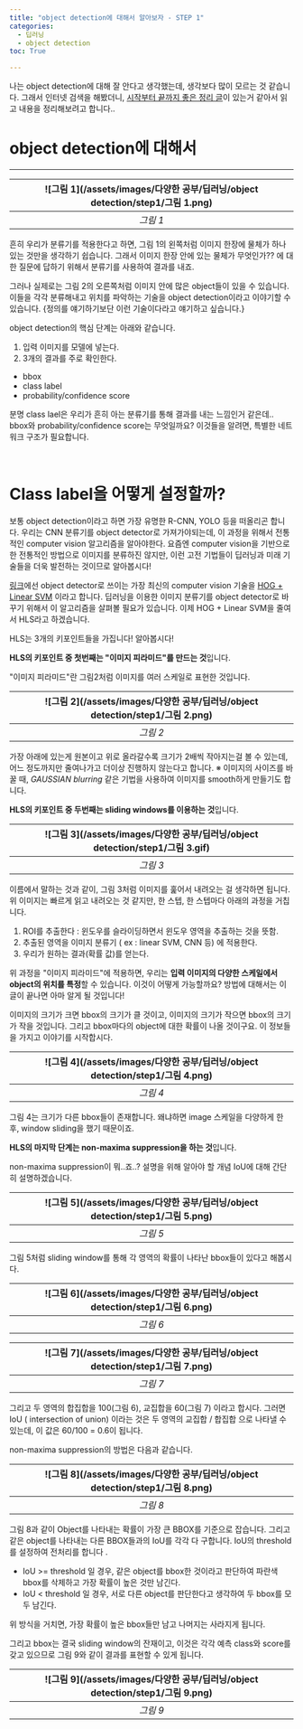 ```yaml
---
title: "object detection에 대해서 알아보자 - STEP 1"
categories:
  - 딥러닝
  - object detection
toc: True

---
```


나는 object detection에 대해 잘 안다고 생각했는데, 생각보다 많이 모르는 것 같습니다.
그래서 인터넷 검색을 해봤더니, [시작부터 끝까지 좋은 정리 글](https://www.pyimagesearch.com/2020/06/22/turning-any-cnn-image-classifier-into-an-object-detector-with-keras-tensorflow-and-opencv/)이 있는거 같아서 읽고 내용을 정리해보려고 합니다..

# object detection에 대해서
---

|![그림 1](/assets/images/다양한 공부/딥러닝/object detection/step1/그림 1.png)|
|:--:|
|_그림 1_|

흔히 우리가 분류기를 적용한다고 하면, 그림 1의 왼쪽처럼 이미지 한장에 물체가 하나 있는 것만을 생각하기 쉽습니다.
그래서 이미지 한장 안에 있는 물체가 무엇인가?? 에 대한 질문에 답하기 위해서 분류기를 사용하여 결과를 내죠.

그러나 실제로는 그림 2의 오른쪽처럼 이미지 안에 많은 object들이 있을 수 있습니다.
이들을 각각 분류해내고 위치를 파악하는 기술을 object detection이라고 이야기할 수 있습니다. {정의를 얘기하기보단 이런 기술이다라고 얘기하고 싶습니다.}

object detection의 핵심 단계는 아래와 같습니다.

1. 입력 이미지를 모델에 넣는다.
2. 3개의 결과를 주로 확인한다.
  * bbox
  * class label
  * probability/confidence score 

분명 class lael은 우리가 흔히 아는 분류기를 통해 결과를 내는 느낌인거 같은데.. bbox와 probability/confidence score는 무엇일까요?
이것들을 알려면, 특별한 네트워크 구조가 필요합니다.

<br/>

# Class label을 어떻게 설정할까?

보통 object detection이라고 하면 가장 유명한 R-CNN, YOLO 등을 떠올리곤 합니다.
우리는 CNN 분류기를 object detector로 가져가야되는데, 이 과정을 위해서 전통적인 computer vision 알고리즘을 알아야한다.
요즘엔 computer vision을 기반으로한 전통적인 방법으로 이미지를 분류하진 않지만, 이런 고전 기법들이 딥러닝과 미래 기술들을 더욱 발전하는 것이므로 알아봅시다!

[링크](https://www.pyimagesearch.com/2020/06/22/turning-any-cnn-image-classifier-into-an-object-detector-with-keras-tensorflow-and-opencv/)에선 
object detector로 쓰이는 가장 최신의 computer vision 기술을 [HOG + Linear SVM](https://www.pyimagesearch.com/2014/11/10/histogram-oriented-gradients-object-detection/) 이라고 합니다. 
딥러닝을 이용한 이미지 분류기를 object detector로 바꾸기 위해서 이 알고리즘을 살펴볼 필요가 있습니다. 이제 HOG + Linear SVM을 줄여서 HLS라고 하겠습니다.

HLS는 3개의 키포인트들을 가집니다! 알아봅시다!

**HLS의 키포인트 중 첫번째는 "이미지 피라미드"를 만드는 것**입니다. 

"이미지 피라미드"란 그림2처럼 이미지를 여러 스케일로 표현한 것입니다.
    
|![그림 2](/assets/images/다양한 공부/딥러닝/object detection/step1/그림 2.png)|
|:--:|
|_그림 2_|

가장 아래에 있는게 원본이고 위로 올라갈수록 크기가 2배씩 작아지는걸 볼 수 있는데, 어느 정도까지만 줄여나가고 더이상 진행하지 않는다고 합니다.
※ 이미지의 사이즈를 바꿀 때, _GAUSSIAN blurring_ 같은 기법을 사용하여 이미지를 smooth하게 만들기도 합니다.

**HLS의 키포인트 중 두번째는 sliding windows를 이용하는 것**입니다. 

|![그림 3](/assets/images/다양한 공부/딥러닝/object detection/step1/그림 3.gif)|
|:--:|
|_그림 3_|

이름에서 말하는 것과 같이, 그림 3처럼 이미지를 훑어서 내려오는 걸 생각하면 됩니다.
위 이미지는 빠르게 읽고 내려오는 것 같지만, 한 스텝, 한 스텝마다 아래의 과정을 거칩니다.

1. ROI를 추출한다 : 윈도우를 슬라이딩하면서 윈도우 영역을 추출하는 것을 뜻함.
2. 추출된 영역을 이미지 분류기 ( ex : linear SVM, CNN 등) 에 적용한다.
3. 우리가 원하는 결과(확률 값)를 얻는다. 

위 과정을 "이미지 피라미드"에 적용하면, 우리는 **입력 이미지의 다양한 스케일에서 object의 위치를 특정**할 수 있습니다.
이것이 어떻게 가능할까요? 방법에 대해서는 이 글이 끝나면 아마 알게 될 것입니다!

이미지의 크기가 크면 bbox의 크기가 클 것이고, 이미지의 크기가 작으면 bbox의 크기가 작을 것입니다. 
그리고 bbox마다의 object에 대한 확률이 나올 것이구요. 이 정보들을 가지고 이야기를 시작합시다.

|![그림 4](/assets/images/다양한 공부/딥러닝/object detection/step1/그림 4.png)|
|:--:|
|_그림 4_|
  
그림 4는 크기가 다른 bbox들이 존재합니다. 왜냐하면 image 스케일을 다양하게 한 후, window sliding을 했기 때문이죠. 

**HLS의 마지막 단계는 non-maxima suppression을 하는 것**입니다.

non-maxima suppression이 뭐..죠..? 설명을 위해 알아야 할 개념 IoU에 대해 간단히 설명하겠습니다.

|![그림 5](/assets/images/다양한 공부/딥러닝/object detection/step1/그림 5.png)|
|:--:|
|_그림 5_|

그림 5처럼 sliding window를 통해 각 영역의 확률이 나타난 bbox들이 있다고 해봅시다. 

|![그림 6](/assets/images/다양한 공부/딥러닝/object detection/step1/그림 6.png)|
|:--:|
|_그림 6_|

|![그림 7](/assets/images/다양한 공부/딥러닝/object detection/step1/그림 7.png)|
|:--:|
|_그림 7_|

그리고 두 영역의 합집합을 100(그림 6), 교집합을 60(그림 7) 이라고 합시다.
그러면 IoU ( intersection of union) 이라는 것은 두 영역의 교집합 / 합집합 으로 나타낼 수 있는데, 이 값은 60/100 = 0.6이 됩니다.

non-maxima suppression의 방법은 다음과 같습니다.

|![그림 8](/assets/images/다양한 공부/딥러닝/object detection/step1/그림 8.png)|
|:--:|
|_그림 8_|

그림 8과 같이 Object를 나타내는 확률이 가장 큰 BBOX를 기준으로 잡습니다. 그리고 같은 object를 나타내는 다른 BBOX들과의 IoU를 각각 다 구합니다.
IoU의 threshold를 설정하여 전처리를 합니다 .

* IoU >= threshold 일 경우, 같은 object를 bbox한 것이라고 판단하여 파란색 bbox를 삭제하고 가장 확률이 높은 것만 남긴다.
* IoU < threshold 일 경우, 서로 다른 object를 판단한다고 생각하여 두 bbox를 모두 남긴다. 

위 방식을 거치면, 가장 확률이 높은 bbox들만 남고 나머지는 사라지게 됩니다. 

그리고 bbox는 결국 sliding window의 잔재이고, 이것은 각각 예측 class와 score를 갖고 있으므로 그림 9와 같이 결과를 표현할 수 있게 됩니다.

|![그림 9](/assets/images/다양한 공부/딥러닝/object detection/step1/그림 9.png)|
|:--:|
|_그림 9_|